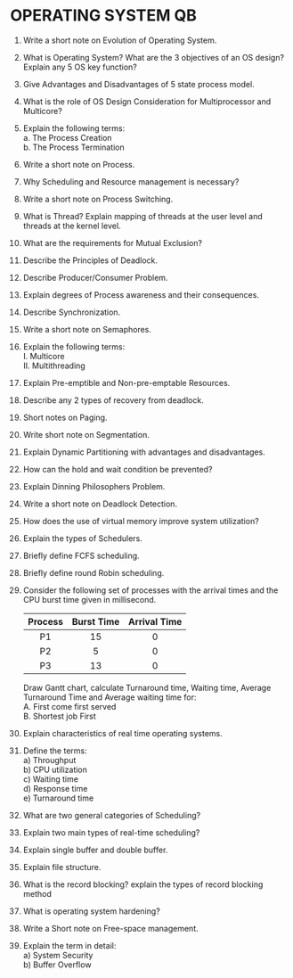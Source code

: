 # OPERATING SYSTEM QB

1. Write a short note on Evolution of Operating System.
2. What is Operating System? What are the 3 objectives of an OS design? Explain any 5 OS key function?
3. Give Advantages and Disadvantages of 5 state process model.
4. What is the role of OS Design Consideration for Multiprocessor and Multicore?
5. Explain the following terms:  
   a. The Process Creation  
   b. The Process Termination
6. Write a short note on Process.
7. Why Scheduling and Resource management is necessary?
8. Write a short note on Process Switching.
9. What is Thread? Explain mapping of threads at the user level and threads at the kernel level.
10. What are the requirements for Mutual Exclusion?
11. Describe the Principles of Deadlock.
12. Describe Producer/Consumer Problem.
13. Explain degrees of Process awareness and their consequences.
14. Describe Synchronization.
15. Write a short note on Semaphores.
16. Explain the following terms:  
    I. Multicore  
    II. Multithreading
17. Explain Pre-emptible and Non-pre-emptable Resources.
18. Describe any 2 types of recovery from deadlock.
19. Short notes on Paging.
20. Write short note on Segmentation.
21. Explain Dynamic Partitioning with advantages and disadvantages.
22. How can the hold and wait condition be prevented?
23. Explain Dinning Philosophers Problem.
24. Write a short note on Deadlock Detection.
25. How does the use of virtual memory improve system utilization?

26. Explain the types of Schedulers.
27. Briefly define FCFS scheduling.
28. Briefly define round Robin scheduling.
29. Consider the following set of processes with the arrival times and the CPU burst time given in millisecond.

    | Process | Burst Time | Arrival Time |
    | :-----: | :--------: | :----------: |
    |   P1    |     15     |      0       |
    |   P2    |     5      |      0       |
    |   P3    |     13     |      0       |

    Draw Gantt chart, calculate Turnaround time, Waiting time, Average Turnaround Time and Average waiting time for:  
    A. First come first served  
    B. Shortest job First

30. Explain characteristics of real time operating systems.
31. Define the terms:  
    a) Throughput  
    b) CPU utilization  
    c) Waiting time  
    d) Response time  
    e) Turnaround time
32. What are two general categories of Scheduling?
33. Explain two main types of real-time scheduling?
34. Explain single buffer and double buffer.
35. Explain file structure.
36. What is the record blocking? explain the types of record blocking method
37. What is operating system hardening?

38. Write a Short note on Free-space management.
39. Explain the term in detail:  
    a) System Security  
    b) Buffer Overflow
